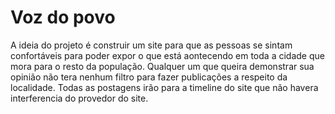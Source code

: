 # Voz do povo
A ideia do projeto é construir um site para que as pessoas se sintam confortáveis para  poder expor o que está aontecendo em toda 
a cidade que mora para o resto da população. Qualquer um que queira demonstrar sua opinião não tera nenhum filtro para fazer publicações
a respeito da localidade. Todas as postagens irão para a timeline do site que não havera interferencia do provedor do site.
